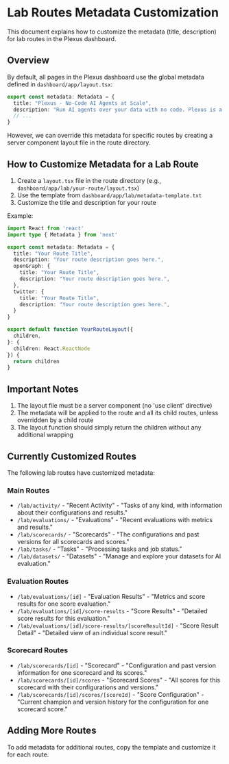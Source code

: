 # Lab Routes Metadata Customization

This document explains how to customize the metadata (title, description) for lab routes in the Plexus dashboard.

## Overview

By default, all pages in the Plexus dashboard use the global metadata defined in `dashboard/app/layout.tsx`:

```typescript
export const metadata: Metadata = {
  title: "Plexus - No-Code AI Agents at Scale",
  description: "Run AI agents over your data with no code. Plexus is a battle-tested platform for building agent-based AI workflows that analyze streams of content and take action.",
  // ...
}
```

However, we can override this metadata for specific routes by creating a server component layout file in the route directory.

## How to Customize Metadata for a Lab Route

1. Create a `layout.tsx` file in the route directory (e.g., `dashboard/app/lab/your-route/layout.tsx`)
2. Use the template from `dashboard/app/lab/metadata-template.txt`
3. Customize the title and description for your route

Example:

```typescript
import React from 'react'
import type { Metadata } from 'next'

export const metadata: Metadata = {
  title: "Your Route Title",
  description: "Your route description goes here.",
  openGraph: {
    title: "Your Route Title",
    description: "Your route description goes here.",
  },
  twitter: {
    title: "Your Route Title",
    description: "Your route description goes here.",
  }
}

export default function YourRouteLayout({
  children,
}: {
  children: React.ReactNode
}) {
  return children
}
```

## Important Notes

1. The layout file must be a server component (no 'use client' directive)
2. The metadata will be applied to the route and all its child routes, unless overridden by a child route
3. The layout function should simply return the children without any additional wrapping

## Currently Customized Routes

The following lab routes have customized metadata:

### Main Routes
- `/lab/activity/` - "Recent Activity" - "Tasks of any kind, with information about their configurations and results."
- `/lab/evaluations/` - "Evaluations" - "Recent evaluations with metrics and results."
- `/lab/scorecards/` - "Scorecards" - "The configurations and past versions for all scorecards and scores."
- `/lab/tasks/` - "Tasks" - "Processing tasks and job status."
- `/lab/datasets/` - "Datasets" - "Manage and explore your datasets for AI evaluation."

### Evaluation Routes
- `/lab/evaluations/[id]` - "Evaluation Results" - "Metrics and score results for one score evaluation."
- `/lab/evaluations/[id]/score-results` - "Score Results" - "Detailed score results for this evaluation."
- `/lab/evaluations/[id]/score-results/[scoreResultId]` - "Score Result Detail" - "Detailed view of an individual score result."

### Scorecard Routes
- `/lab/scorecards/[id]` - "Scorecard" - "Configuration and past version information for one scorecard and its scores."
- `/lab/scorecards/[id]/scores` - "Scorecard Scores" - "All scores for this scorecard with their configurations and versions."
- `/lab/scorecards/[id]/scores/[scoreId]` - "Score Configuration" - "Current champion and version history for the configuration for one scorecard score."

## Adding More Routes

To add metadata for additional routes, copy the template and customize it for each route. 
